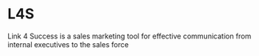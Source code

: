 # L4S
Link 4 Success is a sales marketing tool for effective communication from internal executives to the sales force
